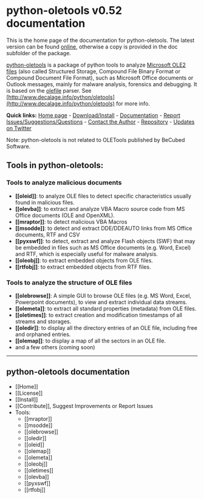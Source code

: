 python-oletools v0.52 documentation
===================================

This is the home page of the documentation for python-oletools. The latest version can be found 
[online](https://github.com/decalage2/oletools/wiki), otherwise a copy is provided in the doc subfolder of the package.

[python-oletools](http://www.decalage.info/python/oletools) is a package of python tools to analyze 
[Microsoft OLE2 files](http://en.wikipedia.org/wiki/Compound_File_Binary_Format)
(also called Structured Storage, Compound File Binary Format or Compound Document File Format), 
such as Microsoft Office documents or Outlook messages, mainly for malware analysis, forensics and debugging. 
It is based on the [olefile](http://www.decalage.info/olefile) parser. 
See [http://www.decalage.info/python/oletools](http://www.decalage.info/python/oletools) for more info.  

**Quick links:**
[Home page](http://www.decalage.info/python/oletools) -
[Download/Install](https://github.com/decalage2/oletools/wiki/Install) -
[Documentation](https://github.com/decalage2/oletools/wiki) -
[Report Issues/Suggestions/Questions](https://github.com/decalage2/oletools/issues) -
[Contact the Author](http://decalage.info/contact) -
[Repository](https://github.com/decalage2/oletools) -
[Updates on Twitter](https://twitter.com/decalage2)

Note: python-oletools is not related to OLETools published by BeCubed Software.

Tools in python-oletools:
-------------------------

### Tools to analyze malicious documents

- **[[oleid]]**: to analyze OLE files to detect specific characteristics usually found in malicious files.
- **[[olevba]]**: to extract and analyze VBA Macro source code from MS Office documents (OLE and OpenXML).
- **[[mraptor]]**: to detect malicious VBA Macros
- **[[msodde]]**: to detect and extract DDE/DDEAUTO links from MS Office documents, RTF and CSV
- **[[pyxswf]]**: to detect, extract and analyze Flash objects (SWF) that may
  be embedded in files such as MS Office documents (e.g. Word, Excel) and RTF,
  which is especially useful for malware analysis.
- **[[oleobj]]**: to extract embedded objects from OLE files.
- **[[rtfobj]]**: to extract embedded objects from RTF files.

### Tools to analyze the structure of OLE files 

- **[[olebrowse]]**: A simple GUI to browse OLE files (e.g. MS Word, Excel, Powerpoint documents), to
  view and extract individual data streams.
- **[[olemeta]]**: to extract all standard properties (metadata) from OLE files.
- **[[oletimes]]**: to extract creation and modification timestamps of all streams and storages.
- **[[oledir]]**: to display all the directory entries of an OLE file, including free and orphaned entries.
- **[[olemap]]**: to display a map of all the sectors in an OLE file.
- and a few others (coming soon)

--------------------------------------------------------------------------

python-oletools documentation
-----------------------------

- [[Home]]
- [[License]]
- [[Install]]
- [[Contribute]], Suggest Improvements or Report Issues
- Tools:
	- [[mraptor]]
	- [[msodde]]
	- [[olebrowse]]
	- [[oledir]]
	- [[oleid]]
	- [[olemap]]
	- [[olemeta]]
	- [[oleobj]]
	- [[oletimes]]
	- [[olevba]]
	- [[pyxswf]]
	- [[rtfobj]]
